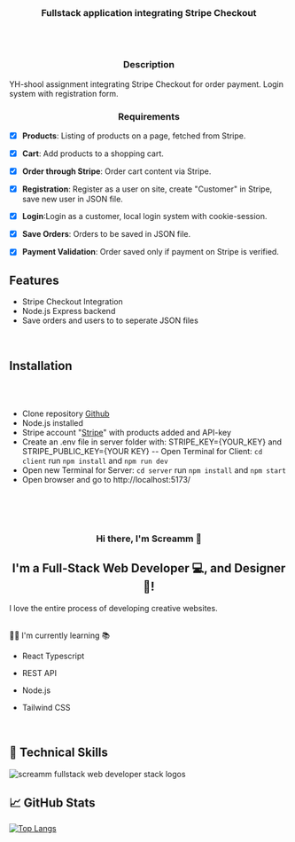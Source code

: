 
<br>

<h3 align="center">
  Fullstack application integrating Stripe Checkout

</h3>
<br>
<br>

<h3 align="center"> Description </h3>

YH-shool assignment integrating Stripe Checkout for order payment.
Login system with registration form.


<h3 align="center">Requirements </h3>

- [x] **Products**: Listing of products on a page, fetched from Stripe.
- [x] **Cart**: Add products to a shopping cart.
- [x] **Order through Stripe**: Order cart content via Stripe.
- [x] **Registration**: Register as a user on site, create "Customer" in Stripe, save new user in JSON file.
- [x] **Login**:Login as a customer, local login system with cookie-session.
- [x] **Save Orders**: Orders to be saved in JSON file.
- [x] **Payment Validation**: Order saved only if payment on Stripe is verified.




<h2>Features</h2>

- Stripe Checkout Integration
- Node.js Express backend
- Save orders and users to to seperate JSON files

<br>

<h2>Installation</h2>
<br>
<br>

- Clone repository [Github](https://github.com/screamm/TheRedneckStore)
- Node.js installed
- Stripe account "[Stripe](https://stripe.com/se)" with products added and API-key
- Create an .env file in server folder with: STRIPE_KEY={YOUR_KEY} and STRIPE_PUBLIC_KEY={YOUR KEY}
-- Open Terminal for Client: `cd client` run `npm install` and `npm run dev`
- Open new Terminal for Server: `cd server` run `npm install` and `npm start`
- Open browser and go to http://localhost:5173/
  
<br>
<br>
<br>

<h3 align="center">
Hi there, I'm Screamm 👋
</h3>

<h2 align="center">
I'm a Full-Stack Web Developer 💻, and Designer 🎨!
</h2> 

I love the entire process of developing creative websites. 


<br>
👨‍🎓 I'm currently learning 📚

- React Typescript
- REST API
- Node.js
- Tailwind CSS

  <br>
  

## 💼 Technical Skills

  <img src="https://raw.githubusercontent.com/screamm/MonkeySearch/main/Fullstack%20web%20Screamm%20Dark%20bg.png" alt="screamm fullstack web developer stack logos">


<br>

## 📈 GitHub Stats 

[![Top Langs](https://github-readme-stats.vercel.app/api/top-langs/?username=screamm&layout=compact)](https://github.com/screamm)


<br>
